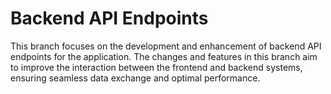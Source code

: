 # Backend API Endpoints
This branch focuses on the development and enhancement of backend API endpoints for the application. The changes and features in this branch aim to improve the interaction between the frontend and backend systems, ensuring seamless data exchange and optimal performance.
